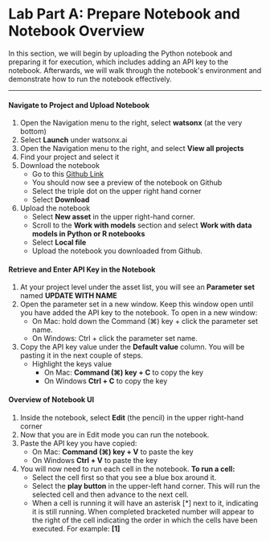 # Lab Part A: Prepare Notebook and Notebook Overview

In this section, we will begin by uploading the Python notebook and preparing it for execution, which includes adding an API key to the notebook. Afterwards, we will walk through the notebook's environment and demonstrate how to run the notebook effectively. 
_________

#### Navigate to Project and Upload Notebook

1. Open the Navigation menu to the right, select **watsonx** (at the very bottom)
2. Select **Launch** under watsonx.ai 
3. Open the Navigation menu to the right, and select **View all projects**
4. Find your project and select it 
5. Download the notebook
    * Go to this [Github Link](https://github.com/IBM/industry-solns-tech2025-ai-lab/blob/main/jupyter-notebook/NB-ai-agent-loan-risk-tech2025-lab-a.ipynb)
    * You should now see a preview of the notebook on Github
    * Select the triple dot on the upper right hand corner
    * Select **Download**
6. Upload the notebook <br>
    * Select **New asset** in the upper right-hand corner. <br>
    * Scroll to the **Work with models** section and select **Work with data models in Python or R notebooks** <br>
    * Select **Local file** <br>
    * Upload the notebook you downloaded from Github. 

#### Retrieve and Enter API Key in the Notebook

1. At your project level under the asset list, you will see an **Parameter set** named **UPDATE WITH NAME**
2. Open the parameter set in a new window. Keep this window open until you have added the API key to the notebook. To open in a new window:
    * On Mac: hold down the Command (⌘) key + click the parameter set name.
    * On Windows: Ctrl + click the parameter set name.
3. Copy the API key value under the **Default value** column. You will be pasting it in the next couple of steps. 
    * Highlight the keys value
        * On Mac: **Command (⌘) key + C** to copy the key
        * On Windows **Ctrl + C** to copy the key

#### Overview of Notebook UI

1. Inside the notebook, select **Edit** (the pencil) in the upper right-hand corner
2. Now that you are in Edit mode you can run the notebook.
3. Paste the API key you have copied:
    * On Mac: **Command (⌘) key + V** to paste the key
    * On Windows **Ctrl + V** to paste the key
4. You will now need to run each cell in the notebook. **To run a cell:**
    - Select the cell first so that you see a blue box around it.
    - Select the **play button** in the upper-left hand corner. This will run the selected cell and then advance to the next cell. 
    - When a cell is running it will have an asterisk [*] next to it, indicating it is still running. When completed  bracketed number will appear to the right of the cell indicating the order in which the cells have been executed. For example: **[1]**